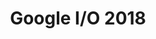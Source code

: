 ---
title: "Google I/O 2018"
categories: ["High-Tech"]

link:
    url: "https://io.google/2018/"
    dead: false

message: "Google I/O 2018 event website"
---